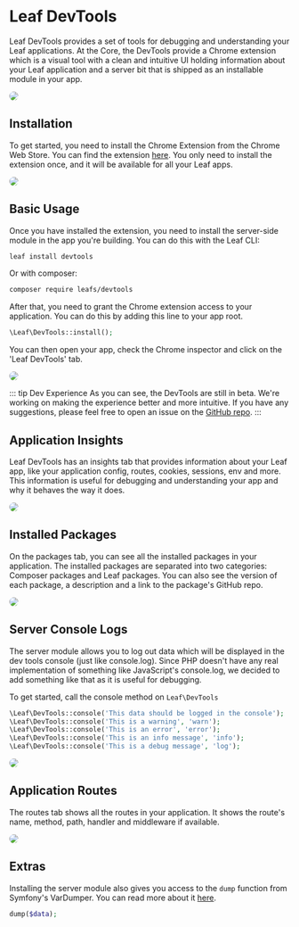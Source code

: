 # Leaf DevTools

Leaf DevTools provides a set of tools for debugging and understanding your Leaf applications. At the Core, the DevTools provide a Chrome extension which is a visual tool with a clean and intuitive UI holding information about your Leaf application and a server bit that is shipped as an installable module in your app.

<img src="https://user-images.githubusercontent.com/26604242/235434208-82ccdd87-6289-43fd-b93b-5fa09e6acd20.jpg" style="border: 1px solid var(--vt-c-theme-soft); border-radius: 8px;" />

## Installation

To get started, you need to install the Chrome Extension from the Chrome Web Store. You can find the extension [here](https://chrome.google.com/webstore/detail/leaf-devtools/ibkfbkmgfjgjgjnhlghhjgjgjgjgjgjg). You only need to install the extension once, and it will be available for all your Leaf apps.

<img src="https://user-images.githubusercontent.com/26604242/235434828-a1200cb2-d48e-49c4-8751-3bcb334d0b95.png" style="border: 1px solid var(--vt-c-theme-soft); border-radius: 8px;">

## Basic Usage

Once you have installed the extension, you need to install the server-side module in the app you're building. You can do this with the Leaf CLI:

```bash
leaf install devtools
```

Or with composer:

```bash
composer require leafs/devtools
```

After that, you need to grant the Chrome extension access to your application. You can do this by adding this line to your app root.

```php
\Leaf\DevTools::install();
```

You can then open your app, check the Chrome inspector and click on the 'Leaf DevTools' tab.

<img src="https://user-images.githubusercontent.com/26604242/235436257-c4a57583-91b9-461f-b348-1d0778c92bc4.png" style="border: 1px solid var(--vt-c-theme-soft); border-radius: 8px;">

::: tip Dev Experience
As you can see, the DevTools are still in beta. We're working on making the experience better and more intuitive. If you have any suggestions, please feel free to open an issue on the [GitHub repo](https://github.com/leafsphp/devtools).
:::

## Application Insights

Leaf DevTools has an insights tab that provides information about your Leaf app, like your application config, routes, cookies, sessions, env and more. This information is useful for debugging and understanding your app and why it behaves the way it does.

<img src="https://user-images.githubusercontent.com/26604242/235470843-a41d09ac-95c1-405d-b893-01c9c165ff89.png" style="border: 1px solid var(--vt-c-theme-soft); border-radius: 8px;">

## Installed Packages

On the packages tab, you can see all the installed packages in your application. The installed packages are separated into two categories: Composer packages and Leaf packages. You can also see the version of each package, a description and a link to the package's GitHub repo.

<img src="https://user-images.githubusercontent.com/26604242/235470968-b1b54baf-3ad5-40b9-ac34-7971eb3e12ac.png" style="border: 1px solid var(--vt-c-theme-soft); border-radius: 8px;">

## Server Console Logs

The server module allows you to log out data which will be displayed in the dev tools console (just like console.log). Since PHP doesn't have any real implementation of something like JavaScript's console.log, we decided to add something like that as it is useful for debugging.

To get started, call the console method on `Leaf\DevTools`

```php
\Leaf\DevTools::console('This data should be logged in the console');
\Leaf\DevTools::console('This is a warning', 'warn');
\Leaf\DevTools::console('This is an error', 'error');
\Leaf\DevTools::console('This is an info message', 'info');
\Leaf\DevTools::console('This is a debug message', 'log');
```

<img src="https://user-images.githubusercontent.com/26604242/235471133-5f438e47-4a2d-4f3e-8c31-45541c588161.png" style="border: 1px solid var(--vt-c-theme-soft); border-radius: 8px;">

## Application Routes

The routes tab shows all the routes in your application. It shows the route's name, method, path, handler and middleware if available.

<img src="https://user-images.githubusercontent.com/26604242/235471215-1de25ac1-422d-4697-85fb-7198df6fbe80.png" style="border: 1px solid var(--vt-c-theme-soft); border-radius: 8px;">

## Extras

Installing the server module also gives you access to the `dump` function from Symfony's VarDumper. You can read more about it [here](https://symfony.com/doc/current/components/var_dumper.html).

```php
dump($data);
```
